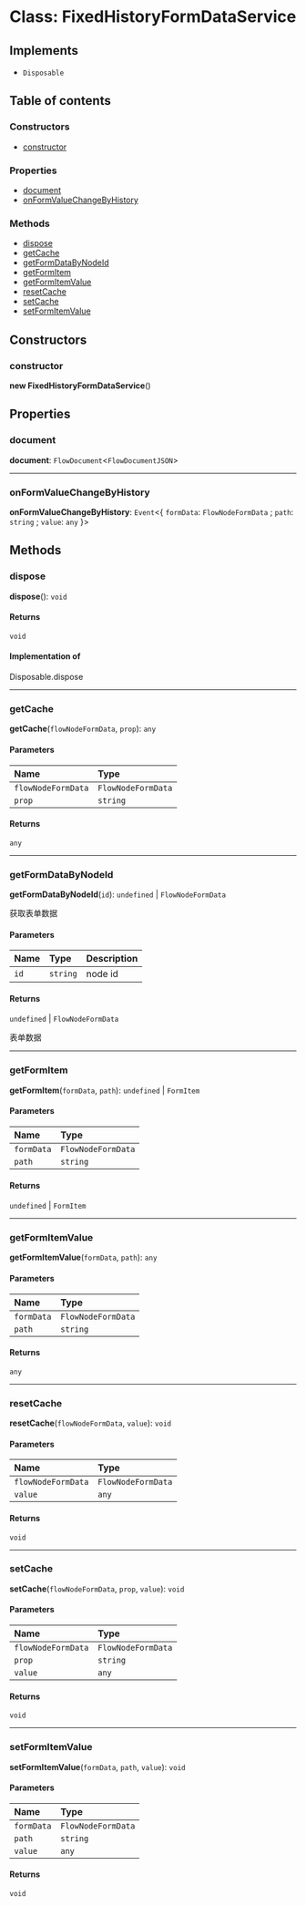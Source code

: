 # Class: FixedHistoryFormDataService

## Implements

* `Disposable`

## Table of contents

### Constructors

* [constructor](/auto-docs/fixed-history-plugin/classes/FixedHistoryFormDataService.md#constructor)

### Properties

* [document](/auto-docs/fixed-history-plugin/classes/FixedHistoryFormDataService.md#document)
* [onFormValueChangeByHistory](/auto-docs/fixed-history-plugin/classes/FixedHistoryFormDataService.md#onformvaluechangebyhistory)

### Methods

* [dispose](/auto-docs/fixed-history-plugin/classes/FixedHistoryFormDataService.md#dispose)
* [getCache](/auto-docs/fixed-history-plugin/classes/FixedHistoryFormDataService.md#getcache)
* [getFormDataByNodeId](/auto-docs/fixed-history-plugin/classes/FixedHistoryFormDataService.md#getformdatabynodeid)
* [getFormItem](/auto-docs/fixed-history-plugin/classes/FixedHistoryFormDataService.md#getformitem)
* [getFormItemValue](/auto-docs/fixed-history-plugin/classes/FixedHistoryFormDataService.md#getformitemvalue)
* [resetCache](/auto-docs/fixed-history-plugin/classes/FixedHistoryFormDataService.md#resetcache)
* [setCache](/auto-docs/fixed-history-plugin/classes/FixedHistoryFormDataService.md#setcache)
* [setFormItemValue](/auto-docs/fixed-history-plugin/classes/FixedHistoryFormDataService.md#setformitemvalue)

## Constructors

### constructor

**new FixedHistoryFormDataService**()

## Properties

### document

**document**: `FlowDocument`<`FlowDocumentJSON`>

***

### onFormValueChangeByHistory

**onFormValueChangeByHistory**: `Event`<{ `formData`: `FlowNodeFormData` ; `path`: `string` ; `value`: `any`  }>

## Methods

### dispose

**dispose**(): `void`

#### Returns

`void`

#### Implementation of

Disposable.dispose

***

### getCache

**getCache**(`flowNodeFormData`, `prop`): `any`

#### Parameters

| Name | Type |
| :------ | :------ |
| `flowNodeFormData` | `FlowNodeFormData` |
| `prop` | `string` |

#### Returns

`any`

***

### getFormDataByNodeId

**getFormDataByNodeId**(`id`): `undefined` | `FlowNodeFormData`

获取表单数据

#### Parameters

| Name | Type | Description |
| :------ | :------ | :------ |
| `id` | `string` | node id |

#### Returns

`undefined` | `FlowNodeFormData`

表单数据

***

### getFormItem

**getFormItem**(`formData`, `path`): `undefined` | `FormItem`

#### Parameters

| Name | Type |
| :------ | :------ |
| `formData` | `FlowNodeFormData` |
| `path` | `string` |

#### Returns

`undefined` | `FormItem`

***

### getFormItemValue

**getFormItemValue**(`formData`, `path`): `any`

#### Parameters

| Name | Type |
| :------ | :------ |
| `formData` | `FlowNodeFormData` |
| `path` | `string` |

#### Returns

`any`

***

### resetCache

**resetCache**(`flowNodeFormData`, `value`): `void`

#### Parameters

| Name | Type |
| :------ | :------ |
| `flowNodeFormData` | `FlowNodeFormData` |
| `value` | `any` |

#### Returns

`void`

***

### setCache

**setCache**(`flowNodeFormData`, `prop`, `value`): `void`

#### Parameters

| Name | Type |
| :------ | :------ |
| `flowNodeFormData` | `FlowNodeFormData` |
| `prop` | `string` |
| `value` | `any` |

#### Returns

`void`

***

### setFormItemValue

**setFormItemValue**(`formData`, `path`, `value`): `void`

#### Parameters

| Name | Type |
| :------ | :------ |
| `formData` | `FlowNodeFormData` |
| `path` | `string` |
| `value` | `any` |

#### Returns

`void`
